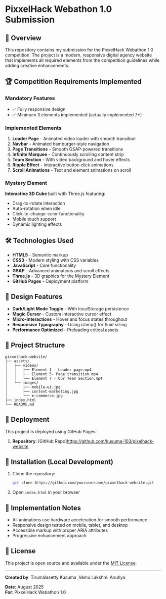 # PixxelHack Webathon 1.0 Submission

## 🌟 Overview

This repository contains my submission for the PixxelHack Webathon 1.0 competition. The project is a modern, responsive digital agency website that implements all required elements from the competition guidelines while adding creative enhancements.

## 🏆 Competition Requirements Implemented

### Mandatory Features
- ✅ Fully responsive design
- ✅ Minimum 3 elements implemented (actually implemented 7+)

### Implemented Elements
1. **Loader Page** - Animated video loader with smooth transition
2. **Navbar** - Animated hamburger-style navigation
3. **Page Transitions** - Smooth GSAP-powered transitions
4. **Infinite Marquee** - Continuously scrolling content strip
5. **Team Section** - With video background and hover effects
6. **Ripple Effect** - Interactive button click animations
7. **Scroll Animations** - Text and element animations on scroll

### Mystery Element
**Interactive 3D Cube** built with Three.js featuring:
- Drag-to-rotate interaction
- Auto-rotation when idle
- Click-to-change-color functionality
- Mobile touch support
- Dynamic lighting effects

## 🛠 Technologies Used

- **HTML5** - Semantic markup
- **CSS3** - Modern styling with CSS variables
- **JavaScript** - Core functionality
- **GSAP** - Advanced animations and scroll effects
- **Three.js** - 3D graphics for the Mystery Element
- **GitHub Pages** - Deployment platform

## 🎨 Design Features

- **Dark/Light Mode Toggle** - With localStorage persistence
- **Magic Cursor** - Custom interactive cursor effect
- **Micro-interactions** - Hover and focus states throughout
- **Responsive Typography** - Using clamp() for fluid sizing
- **Performance Optimized** - Preloading critical assets

## 📂 Project Structure

```
pixxelhack-website/
├── assets/
│   ├── videos/
│   │   ├── Element 1 - Loader page.mp4 
│   │   ├── Element 5- Page transition.mp4
│   │   └── Element 7 - Our Team Section.mp4
│   └── images/
│       ├── mobile-ui.jpg
│       ├── content-marketing.jpg
│       └── e-commerce.jpg
├── index.html
└── README.md
```

## 🚀 Deployment

This project is deployed using GitHub Pages:

1. **Repository**: [GitHub Repo]https://github.com/kusuma-103/pixelhack-website
## 🔧 Installation (Local Development)

1. Clone the repository:
   ```bash
   git clone https://github.com/yourusername/pixxelhack-website.git
   ```
2. Open `index.html` in your browser

## 📝 Implementation Notes

- All animations use hardware acceleration for smooth performance
- Responsive design tested on mobile, tablet, and desktop
- Accessible markup with proper ARIA attributes
- Progressive enhancement approach



## 📜 License

This project is open source and available under the [MIT License](LICENSE).

---

**Created by**:  Tirumalasetty Kusuma ,Vemu Lakshmi Anuhya

**Date**: August 2025  
**For**: PixxelHack Webathon 1.0
